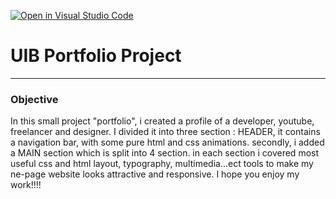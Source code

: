 [![Open in Visual Studio Code](https://classroom.github.com/assets/open-in-vscode-f059dc9a6f8d3a56e377f745f24479a46679e63a5d9fe6f495e02850cd0d8118.svg)](https://classroom.github.com/online_ide?assignment_repo_id=5505473&assignment_repo_type=AssignmentRepo)
# UIB Portfolio Project

---

### Objective

In this small project "portfolio", i created a profile of a developer, youtube, freelancer and designer. I divided it into three section : HEADER, it contains a navigation bar, with some pure html and css animations. secondly, i added a MAIN section which is split into 4 section. in each section i covered most useful css and html layout, typography, multimedia...ect tools to make my ne-page website looks attractive and responsive.
I hope you enjoy my work!!!!